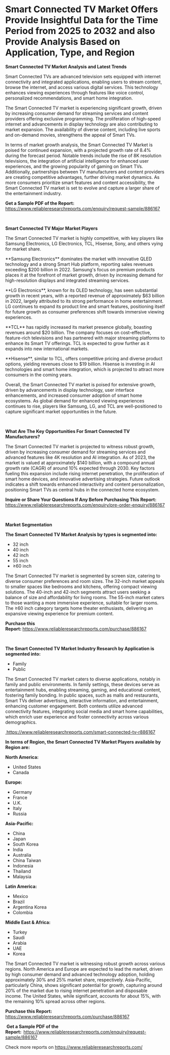 <p><h1>Smart Connected TV Market Offers Provide Insightful Data for the Time Period from 2025 to 2032 and also Provide Analysis Based on Application, Type, and Region</h1></p><p><strong>Smart Connected TV Market Analysis and Latest Trends</strong></p>
<p><p>Smart Connected TVs are advanced television sets equipped with internet connectivity and integrated applications, enabling users to stream content, browse the internet, and access various digital services. This technology enhances viewing experiences through features like voice control, personalized recommendations, and smart home integration. </p><p>The Smart Connected TV market is experiencing significant growth, driven by increasing consumer demand for streaming services and content providers offering exclusive programming. The proliferation of high-speed internet and advancements in display technology are also contributing to market expansion. The availability of diverse content, including live sports and on-demand movies, strengthens the appeal of Smart TVs.</p><p>In terms of market growth analysis, the Smart Connected TV Market is poised for continued expansion, with a projected growth rate of 8.4% during the forecast period. Notable trends include the rise of 8K resolution televisions, the integration of artificial intelligence for enhanced user experiences, and the growing popularity of gaming on Smart TVs. Additionally, partnerships between TV manufacturers and content providers are creating competitive advantages, further driving market dynamics. As more consumers prioritize smart features and content accessibility, the Smart Connected TV market is set to evolve and capture a larger share of the entertainment industry.</p></p>
<p><strong>Get a Sample PDF of the Report:&nbsp;</strong> <a href="https://www.reliableresearchreports.com/enquiry/request-sample/886167?utm_campaign=2652&utm_medium=2&utm_source=Github&utm_content=ia&utm_term=05042025&utm_id=smart-connected-tv">https://www.reliableresearchreports.com/enquiry/request-sample/886167</a></p>
<p>&nbsp;</p>
<p><strong>Smart Connected TV Major Market Players</strong></p>
<p><p>The Smart Connected TV market is highly competitive, with key players like Samsung Electronics, LG Electronics, TCL, Hisense, Sony, and others vying for market share. </p><p>**Samsung Electronics** dominates the market with innovative QLED technology and a strong Smart Hub platform, reporting sales revenues exceeding $200 billion in 2022. Samsung's focus on premium products places it at the forefront of market growth, driven by increasing demand for high-resolution displays and integrated streaming services.</p><p>**LG Electronics**, known for its OLED technology, has seen substantial growth in recent years, with a reported revenue of approximately $63 billion in 2022, largely attributed to its strong performance in home entertainment. LG continues to expand its product line and smart features, positioning itself for future growth as consumer preferences shift towards immersive viewing experiences.</p><p>**TCL** has rapidly increased its market presence globally, boasting revenues around $20 billion. The company focuses on cost-effective, feature-rich televisions and has partnered with major streaming platforms to enhance its Smart TV offerings. TCL is expected to grow further as it expands into new international markets.</p><p>**Hisense**, similar to TCL, offers competitive pricing and diverse product options, yielding revenues close to $19 billion. Hisense is investing in AI technologies and smart home integration, which is projected to attract more consumers in the coming years.</p><p>Overall, the Smart Connected TV market is poised for extensive growth, driven by advancements in display technology, user interface enhancements, and increased consumer adoption of smart home ecosystems. As global demand for enhanced viewing experiences continues to rise, players like Samsung, LG, and TCL are well-positioned to capture significant market opportunities in the future.</p></p>
<p>&nbsp;</p>
<p><strong>What Are The Key Opportunities For Smart Connected TV Manufacturers?</strong></p>
<p><p>The Smart Connected TV market is projected to witness robust growth, driven by increasing consumer demand for streaming services and advanced features like 4K resolution and AI integration. As of 2023, the market is valued at approximately $140 billion, with a compound annual growth rate (CAGR) of around 10% expected through 2030. Key factors fueling this expansion include rising internet penetration, the proliferation of smart home devices, and innovative advertising strategies. Future outlook indicates a shift towards enhanced interactivity and content personalization, positioning Smart TVs as central hubs in the connected home ecosystem.</p></p>
<p><strong>Inquire or Share Your Questions If Any Before Purchasing This Report:</strong> <a href="https://www.reliableresearchreports.com/enquiry/pre-order-enquiry/886167?utm_campaign=2652&utm_medium=2&utm_source=Github&utm_content=ia&utm_term=05042025&utm_id=smart-connected-tv">https://www.reliableresearchreports.com/enquiry/pre-order-enquiry/886167</a></p>
<p>&nbsp;</p>
<p><strong>Market Segmentation</strong></p>
<p><strong>The Smart Connected TV Market Analysis by types is segmented into:</strong></p>
<p><ul><li>32 inch</li><li>40 inch</li><li>42 inch</li><li>55 inch</li><li>≥60 inch</li></ul></p>
<p><p>The Smart Connected TV market is segmented by screen size, catering to diverse consumer preferences and room sizes. The 32-inch market appeals to smaller spaces like bedrooms and kitchens, offering compact viewing solutions. The 40-inch and 42-inch segments attract users seeking a balance of size and affordability for living rooms. The 55-inch market caters to those wanting a more immersive experience, suitable for larger rooms. The ≥60 inch category targets home theater enthusiasts, delivering an expansive viewing experience for premium content.</p></p>
<p><strong>Purchase this Report:&nbsp;</strong><a href="https://www.reliableresearchreports.com/purchase/886167?utm_campaign=2652&utm_medium=2&utm_source=Github&utm_content=ia&utm_term=05042025&utm_id=smart-connected-tv">https://www.reliableresearchreports.com/purchase/886167</a></p>
<p>&nbsp;</p>
<p><strong>The Smart Connected TV Market Industry Research by Application is segmented into:</strong></p>
<p><ul><li>Family</li><li>Public</li></ul></p>
<p><p>The Smart Connected TV market caters to diverse applications, notably in family and public environments. In family settings, these devices serve as entertainment hubs, enabling streaming, gaming, and educational content, fostering family bonding. In public spaces, such as malls and restaurants, Smart TVs deliver advertising, interactive information, and entertainment, enhancing customer engagement. Both contexts utilize advanced connectivity features, integrating social media and smart home capabilities, which enrich user experience and foster connectivity across various demographics.</p></p>
<p><a href="https://www.reliableresearchreports.com/smart-connected-tv-r886167?utm_campaign=2652&utm_medium=2&utm_source=Github&utm_content=ia&utm_term=05042025&utm_id=smart-connected-tv">&nbsp;https://www.reliableresearchreports.com/smart-connected-tv-r886167</a></p>
<p><strong>In terms of Region, the Smart Connected TV Market Players available by Region are:</strong></p>
<p>
    <p> <strong> North America: </strong>
        <ul>
            <li>United States</li>
            <li>Canada</li>
        </ul>
        </p> 
    <p> <strong> Europe: </strong>
        <ul>
            <li>Germany</li>
            <li>France</li>
            <li>U.K.</li>
            <li>Italy</li>
            <li>Russia</li>
        </ul>
        </p> 
    <p> <strong> Asia-Pacific: </strong>
        <ul>
            <li>China</li>
            <li>Japan</li>
            <li>South Korea</li>
            <li>India</li>
            <li>Australia</li>
            <li>China Taiwan</li>
            <li>Indonesia</li>
            <li>Thailand</li>
            <li>Malaysia</li>
        </ul>
        </p> 
    <p> <strong> Latin America: </strong>
        <ul>
            <li>Mexico</li>
            <li>Brazil</li>
            <li>Argentina Korea</li>
            <li>Colombia</li>
        </ul>
        </p> 
    <p> <strong> Middle East & Africa: </strong>
        <ul>
            <li>Turkey</li>
            <li>Saudi</li>
            <li>Arabia</li>
            <li>UAE</li>
            <li>Korea</li>
        </ul>
    </p>
    </p>
<p><p>The Smart Connected TV market is witnessing robust growth across various regions. North America and Europe are expected to lead the market, driven by high consumer demand and advanced technology adoption, holding approximately 30% and 25% market share, respectively. Asia-Pacific, particularly China, shows significant potential for growth, capturing around 20% of the market due to rising internet penetration and disposable income. The United States, while significant, accounts for about 15%, with the remaining 10% spread across other regions.</p></p>
<p><strong>Purchase this Report: </strong><a href="https://www.reliableresearchreports.com/purchase/886167?utm_campaign=2652&utm_medium=2&utm_source=Github&utm_content=ia&utm_term=05042025&utm_id=smart-connected-tv">https://www.reliableresearchreports.com/purchase/886167</a></p>
<p>&nbsp;<strong>Get a Sample PDF of the Report:&nbsp;&nbsp;</strong><a href="https://www.reliableresearchreports.com/enquiry/request-sample/886167?utm_campaign=2652&utm_medium=2&utm_source=Github&utm_content=ia&utm_term=05042025&utm_id=smart-connected-tv">https://www.reliableresearchreports.com/enquiry/request-sample/886167</a></p>
<p><strong></strong></p>
<p>Check more reports on <a href="https://www.reliableresearchreports.com/?utm_campaign=2652&utm_medium=2&utm_source=Github&utm_content=ia&utm_term=05042025&utm_id=smart-connected-tv">https://www.reliableresearchreports.com/</a></p>